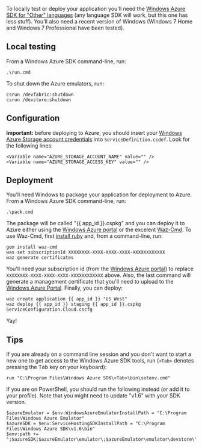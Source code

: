 To locally test or deploy your application you'll need the [Windows Azure SDK
for "Other" languages](https://www.windowsazure.com/en-us/develop/other/) (any
language SDK will work, but this one has less stuff). You'll also need a recent
version of Windows (Windows 7 Home and Windows 7 Professional have been
tested).

## Local testing

From a Windows Azure SDK command-line, run:

    .\run.cmd

To shut down the Azure emulators, run:

    csrun /devfabric:shutdown
    csrun /devstore:shutdown

## Configuration

**Important:** before deploying to Azure, you should insert your [Windows Azure
Storage account credentials][windows azure portal] into
`ServiceDefinition.csdef`. Look for the following lines:

    <Variable name="AZURE_STORAGE_ACCOUNT_NAME" value="" />
    <Variable name="AZURE_STORAGE_ACCESS_KEY" value="" />

## Deployment

You'll need Windows to package your application for deployment to Azure. From
a Windows Azure SDK command-line, run:

    .\pack.cmd

The package will be called "{{ app_id }}.cspkg" and you can deploy it to Azure
either using the [Windows Azure portal][] or the excelent [Waz-Cmd][]. To use
Waz-Cmd, first [install ruby][] and, from a command-line, run:

  [waz-cmd]: https://github.com/smarx/waz-cmd
  [install ruby]: http://rubyinstaller.org/

    gem install waz-cmd
    was set subscriptionId XXXXXXXX-XXXX-XXXX-XXXX-XXXXXXXXXXXX
    waz generate certificates

You'll need your subscription id (from the [Windows Azure portal][]) to replace
`XXXXXXXX-XXXX-XXXX-XXXX-XXXXXXXXXXXX` above. Also, the last command will generate 
a management certificate that you'll need to upload to the [Windows Azure
Portal][]. Finally, you can deploy:

  [windows azure portal]: http://windows.azure.com/

    waz create application {{ app_id }} "US West"
    waz deploy {{ app_id }} staging {{ app_id }}.cspkg ServiceConfiguration.Cloud.cscfg

Yay!

## Tips

If you are already on a command line session and you don't want to start a new
one to get access to the Windows Azure SDK tools, run (`<Tab>` denotes pressing
the <kbd>Tab</kbd> key on your keyboard):

    run "C:\Program Files\Windows Azure SDK\<Tab>\bin\setenv.cmd"

If you are on PowerShell, you should run the following instead (or add it to
your profile). Note that you might need to update "v1.6" with your SDK version.

    $azureEmulator = $env:WindowsAzureEmulatorInstallPath = "C:\Program Files\Windows Azure Emulator"
    $azureSDK = $env:ServiceHostingSDKInstallPath = "C:\Program Files\Windows Azure SDK\v1.6\bin"
    $env:path += ";$azureSDK;$azureEmulator\emulator\;$azureEmulator\emulator\devstore\"
